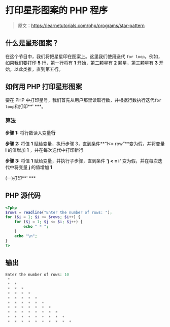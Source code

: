# 打印星形图案的 PHP 程序

> 原文：<https://learnetutorials.com/php/programs/star-pattern>

## 什么是星形图案？

在这个节目中，我们将把星星印在图案上。这里我们使用迭代 `for loop`。例如，如果我们要打印 **5** 行，第一行将有 **1** 开始，第二颗星有 **2** 颗星，第三颗星有 **3** 开始，以此类推，直到第五行。

## 如何用 PHP 打印星形图案

要在 PHP 中打印星号，我们首先从用户那里读取行数，并根据行数执行迭代`for loop`和打印**' ***。

### 算法

**步骤 1:** 将行数读入变量**行**

**步骤 2:** 将值 **1** 赋给变量，执行步骤 3，直到条件**“I<= row”**变为假，并将变量 **i** 的值增加 **1** ，并在每次迭代中打印新行

**步骤 3:** 将值 **1** 赋给变量，并执行子步骤，直到条件 **'j < = i'** 变为假，并在每次迭代中将变量 **j** 的值增加 **1**

(一)打印**' ***

## PHP 源代码

```php
<?php
$rows = readline("Enter the number of rows: ");
for ($i = 1; $i <= $rows; $i++) {
    for ($j = 1; $j <= $i; $j++) {
        echo " * ";
    }
    echo "\n";
}
?>

```

## 输出

```php
Enter the number of rows: 10
 *
 *  *
 *  *  *
 *  *  *  *
 *  *  *  *  *
 *  *  *  *  *  *
 *  *  *  *  *  *  *
 *  *  *  *  *  *  *  *
 *  *  *  *  *  *  *  *  *
 *  *  *  *  *  *  *  *  *  *
```